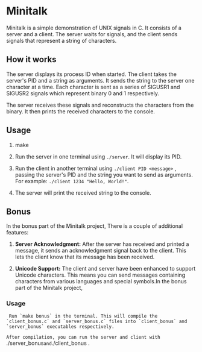 # Minitalk

Minitalk is a simple demonstration of UNIX signals in C. It consists of a server and a client. The server waits for signals, and the client sends signals that represent a string of characters.

## How it works

The server displays its process ID when started. The client takes the server's PID and a string as arguments. It sends the string to the server one character at a time. Each character is sent as a series of SIGUSR1 and SIGUSR2 signals which represent binary 0 and 1 respectively.

The server receives these signals and reconstructs the characters from the binary. It then prints the received characters to the console.

## Usage

1. make

2. Run the server in one terminal using `./server`. It will display its PID.

3. Run the client in another terminal using `./client PID <message>` , passing the server's PID and the string you want to send as arguments. For example: `./client 1234 "Hello, World!"`.

4. The server will print the received string to the console.

## Bonus
  In the bonus part of the Minitalk project, There is  a couple of additional features:

1. **Server Acknowledgment:** After the server has received and printed a message, it sends an acknowledgment signal back to the client. This lets the client know that its message has been received.

2. **Unicode Support:** The client and server have been enhanced to support Unicode characters. This means you can send messages containing characters from various languages and special symbols.In the bonus part of the Minitalk project,

### Usage
     Run `make bonus` in the terminal. This will compile the `client_bonus.c` and `server_bonus.c` files into `client_bonus` and `server_bonus` executables respectively.
  `After compilation, you can run the server and client with `./server_bonus` and `./client_bonus <PID> <message>.
